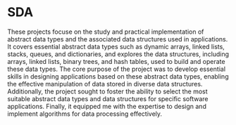 # SDA
These projects focuse on the study and practical implementation of abstract data types and the associated data structures used in applications. It covers essential abstract data types such as dynamic arrays, linked lists, stacks, queues, and dictionaries, and explores the data structures, including arrays, linked lists, binary trees, and hash tables, used to build and operate these data types.
The core purpose of the project was to develop essential skills in designing applications based on these abstract data types, enabling the effective manipulation of data stored in diverse data structures. Additionally, the project sought to foster the ability to select the most suitable abstract data types and data structures for specific software applications.
Finally, it equipped me with the expertise to design and implement algorithms for data processing effectively.
